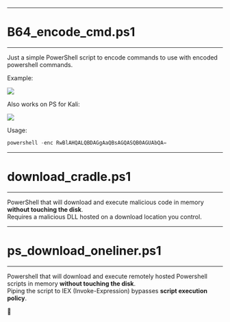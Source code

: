 -----
# B64_encode_cmd.ps1
-----
Just a simple PowerShell script to encode commands to use with encoded powershell commands.

Example:

![](https://i.imgur.com/ewLWGNe.png)

Also works on PS for Kali:

![](https://i.imgur.com/BMibZv1.png)

Usage:
```powershell
powershell -enc RwBlAHQALQBDAGgAaQBsAGQASQB0AGUAbQA=
```

-----
# download_cradle.ps1
-----
PowerShell that will download and execute malicious code in memory **without touching the disk**. <br />
Requires a malicious DLL hosted on a download location you control.

-----
# ps_download_oneliner.ps1
-----
Powershell that will download and execute remotely hosted Powershell scripts in memory **without touching the disk**. <br />
Piping the script to IEX (Invoke-Expression) bypasses **script execution policy**.
  
  
  
  
  
👀
